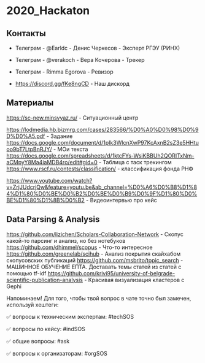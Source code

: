 # 2020_Hackaton
## Контакты

* Телеграм - @Earldc - Денис Черкесов - Эксперт РГЭУ (РИНХ)

* Телеграм - @verakoch - Вера Кочерова - Трекер

* Телеграм - Rimma Egorova - Ревизор

* https://discord.gg/fKe8ngCD - Наш дискорд


## Материалы
https://sc-new.minsvyaz.ru/ - Ситуационный центр

https://lodmedia.hb.bizmrg.com/cases/283566/%D0%A0%D0%98%D0%9D%D0%A5.pdf - Задание
https://docs.google.com/document/d/1pIk3WlcnXwP97KcAxnB2sZ3e5HHtuoo9bT7LtpBnRJY/ - МОи текста
https://docs.google.com/spreadsheets/d/1ktcFYs-WsiKBBUh2QORITxNm-aCMpyY8Ma4iaMDB4ro/edit#gid=0 - Таблица с таск трекингом
https://www.rscf.ru/contests/classification/ - классификация фонда РНФ

https://www.youtube.com/watch?v=ZrjJUdcrjQw&feature=youtu.be&ab_channel=%D0%A6%D0%B8%D1%84%D1%80%D0%BE%D0%B2%D0%BE%D0%B9%D0%9F%D1%80%D0%BE%D1%80%D1%8B%D0%B2 - Видеоинтервью про кейс

## Data Parsing & Analysis
https://github.com/lizichen/Scholars-Collaboration-Network - Скопус какой-то парсинг и анализ, но без нотебуков
https://github.com/dhimmel/scopus - Что-то интересное
https://github.com/greenelab/scihub - Анализ покрытия скайхабом скопусовских публикаций
https://github.com/msbrito/topic_search - МАШИННОЕ ОБУЧЕНИЕ ЕПТА. Доставать темы статей из статей с помощью tf-idf
https://github.com/krivi95/university-of-belgrade-scientific-publication-analysis - Красивая визуализация кластеров с Gephi

Напоминаем! Для того, чтобы твой вопрос в чате точно был замечен, используй хештеги:

✅ вопросы к техническим экспертам: #techSOS

✅ вопросы по кейсу: #indSOS

✅ общие вопросы: #ask

✅ вопросы к организаторам: #orgSOS


